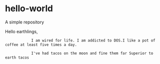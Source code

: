 # hello-world
A simple repository



Hello earthlings,


                I am wired for life. I am addicted to DOS.I like a pot of coffee at least five times a day.
               
                I've had tacos on the moon and fine them far Superior to earth tacos 
